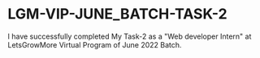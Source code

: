 # LGM-VIP-JUNE_BATCH-TASK-2
I have successfully completed My Task-2 as a "Web developer Intern" at LetsGrowMore Virtual Program of June 2022 Batch.
